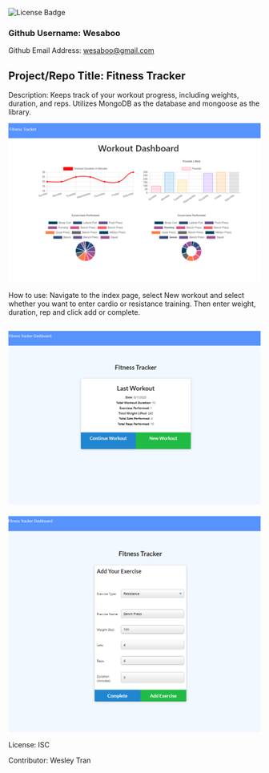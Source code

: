 
![License Badge](https://img.shields.io/badge/License-ISC-green.svg)

### Github Username: Wesaboo

Github Email Address: wesaboo@gmail.com

## Project/Repo Title: Fitness Tracker

Description: Keeps track of your workout progress, including weights, duration, and reps. Utilizes MongoDB as the database and mongoose as the library.

![Screenshot](/assets/images/dashboard.png)

How to use: Navigate to the index page, select New workout and select whether you want to enter cardio or resistance training. Then enter weight, duration, rep and click add or complete.

![Screenshot](/assets/images/indexPage.png)
---
![Screenshot](/assets/images/addWorkouts.png)

License: ISC

Contributor: Wesley Tran
